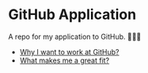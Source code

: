 # GitHub Application
A repo for my application to GitHub.
🐙🐱🚀

* [Why I want to work at GitHub?](why_do_i_want_to_work_at_github.md)
* [What makes me a great fit?](what_makes_me_a_great_fit.md)
